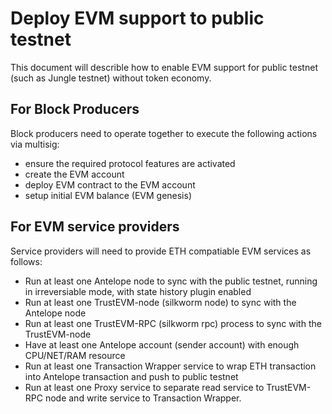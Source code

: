 # Deploy EVM support to public testnet

This document will describle how to enable EVM support for public testnet (such as Jungle testnet) without token economy.

## For Block Producers
Block producers need to operate together to execute the following actions via multisig:
- ensure the required protocol features are activated
- create the EVM account
- deploy EVM contract to the EVM account
- setup initial EVM balance (EVM genesis)

## For EVM service providers
Service providers will need to provide ETH compatiable EVM services as follows:
- Run at least one Antelope node to sync with the public testnet, running in irreversiable mode, with state history plugin enabled
- Run at least one TrustEVM-node (silkworm node) to sync with the Antelope node
- Run at least one TrustEVM-RPC (silkworm rpc) process to sync with the TrustEVM-node
- Have at least one Antelope account (sender account) with enough CPU/NET/RAM resource 
- Run at least one Transaction Wrapper service to wrap ETH transaction into Antelope transaction and push to public testnet
- Run at least one Proxy service to separate read service to TrustEVM-RPC node and write service to Transaction Wrapper.

